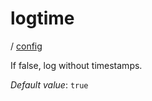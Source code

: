 # logtime

/ [config](/reference/config/index.md) 

If false, log without timestamps.

*Default value*: `true`
